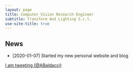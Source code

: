 ```yaml
---
layout: page
title: Computer Vision Research Engineer
subtitle: Transform And Lighting S.r.l.
use-site-title: true
---
```


## News
- [2020-01-07] Started my new personal website and blog 
 

<p>
 <a class="twitter-timeline"
 href="https://twitter.com/ABaldacci"
 data-widget-id="340639437736255489"
 data-chrome="nofooter noborders transparent" data-tweet-limit="3">I am tweeting (@ABaldacci)</a>
 <script>
						!function(d, s, id) {
							var js, fjs = d.getElementsByTagName(s)[0], p = /^http:/
									.test(d.location) ? 'http' : 'https';
							if (!d.getElementById(id)) {
								js = d.createElement(s);
								js.id = id;
								js.src = p
										+ "://platform.twitter.com/widgets.js";
								fjs.parentNode.insertBefore(js, fjs);
							}
						}(document, "script", "twitter-wjs");
 </script>
</p>
